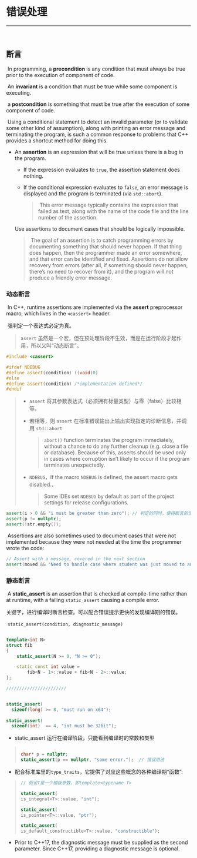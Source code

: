 # 错误处理

---

​		



## 断言

​		In programming, a **precondition** is any condition that must always be true prior to the execution of component of code.

​		An **invariant** is a condition that must be true while some component is executing.

​		a **postcondition** is something that must be true after the execution of some component of code.

​		Using a conditional statement to detect an invalid parameter (or to validate some other kind of assumption), along with printing an error message and terminating the program, is such a common response to problems that C++ provides a shortcut method for doing this.

- An **assertion** is an expression that will be true unless there is a bug in the program. 

  - If the expression evaluates to `true`, the assertion statement does nothing. 

  - If the conditional expression evaluates to `false`, an error message is displayed and the program is terminated (via `std::abort`). 

    > ​		This error message typically contains the expression that failed as text, along with the name of the code file and the line number of the assertion. 

  Use assertions to document cases that should be logically impossible.

  > ​		The goal of an assertion is to catch programming errors by documenting something that should never happen. If that thing does happen, then the programmer made an error somewhere, and that error can be identified and fixed. Assertions do not allow recovery from errors (after all, if something should never happen, there’s no need to recover from it), and the program will not produce a friendly error message.

### 动态断言

​		In C++, runtime assertions are implemented via the **assert** preprocessor macro, which lives in the `<cassert>` header.

​		强判定一个表达式必定为真。

> `assert` 虽然是一个宏，但在预处理阶段不生效，而是在运行阶段才起作用，所以又叫“动态断言”。

```c++
#include <cassert>

#ifdef NDEBUG
#define assert(condition) ((void)0)
#else
#define assert(condition) /*implementation defined*/
#endif
```

> - `assert` 将其参数表达式（必须拥有标量类型）与零（false）比较相等。
>
> - 若相等，则 `assert` 在标准错误输出上输出实现指定的诊断信息，并调用 `std::abort`
>
>   > `abort()` function terminates the program immediately, without a chance to do any further cleanup (e.g. close a file or database). Because of this, asserts should be used only in cases where corruption isn’t likely to occur if the program terminates unexpectedly.
>
> - `NDEBUG`，If the macro `NDEBUG` is defined, the assert macro gets disabled.、
>
>   > Some IDEs set `NDEBUG` by default as part of the project settings for release configurations.

```c++
assert(i > 0 && "i must be greater than zero"); // 判定的同时，使得断言的信息更详尽
assert(p != nullptr);
assert(!str.empty());
```

​		Assertions are also sometimes used to document cases that were not implemented because they were not needed at the time the programmer wrote the code:

```c++
// Assert with a message, covered in the next section
assert(moved && "Need to handle case where student was just moved to another classroom");
```



### 静态断言

​		A **static_assert** is an assertion that is checked at compile-time rather than at runtime, with a failing `static_assert` causing a compile error. 

​		关键字，进行编译时断言检查。可以配合错误提示更快的发现编译期的错误。

​		`static_assert(condition, diagnostic_message)`

```c++

template<int N>
struct fib
{
    static_assert(N >= 0, "N >= 0");

    static const int value =
        fib<N - 1>::value + fib<N - 2>::value;
};

///////////////////////


static_assert(
  sizeof(long) >= 8, "must run on x64");
  
static_assert(
  sizeof(int)  == 4, "int must be 32bit");
```

- static_assert 运行在编译阶段，只能看到编译时的常数和类型

> 
>
> ```c++
> 
> char* p = nullptr;
> static_assert(p == nullptr, "some error.");  // 错误用法
> ```
>

- 配合标准库里的`type_traits`，它提供了对应这些概念的各种编译期“函数”:

> ```c++
>// 假设T是一个模板参数，即template<typename T>
> 
> static_assert(
> is_integral<T>::value, "int");
> 
> static_assert(
>is_pointer<T>::value, "ptr");
> 
>static_assert(
> is_default_constructible<T>::value, "constructible");
> ```
> 

- Prior to C++17, the diagnostic message must be supplied as the second parameter. Since C++17, providing a diagnostic message is optional.
